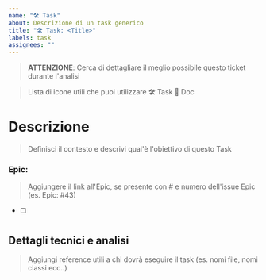 ```yaml
---
name: "🛠️ Task"
about: Descrizione di un task generico
title: "🛠️ Task: <Title>"
labels: task
assignees: ""
---
```


> **ATTENZIONE**:
> Cerca di dettagliare il meglio possibile questo ticket durante l'analisi

> Lista di icone utili che puoi utilizzare
> 🛠️ Task
> 📃 Doc

# Descrizione

> Definisci il contesto e descrivi qual'è l'obiettivo di questo Task

### Epic:

> Aggiungere il link all'Epic, se presente con # e numero dell'issue Epic (es. Epic: #43)

- [ ] #

## Dettagli tecnici e analisi

> Aggiungi reference utili a chi dovrà eseguire il task (es. nomi file, nomi classi ecc..)
